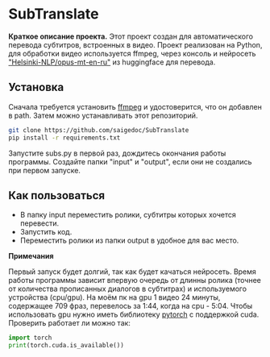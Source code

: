 # SubTranslate

**Краткое описание проекта.**
Этот проект создан для автоматического перевода субтитров, встроенных в видео. Проект реализован на Python, для обработки видео используется ffmpeg, через консоль и нейросеть ["Helsinki-NLP/opus-mt-en-ru"](https://huggingface.co/Helsinki-NLP/opus-mt-en-ru) из huggingface для перевода.

## Установка
Сначала требуется установить [ffmpeg](https://github.com/FFmpeg/FFmpeg?tab=readme-ov-file) и удостоверится, что он добавлен в path. Затем можно устанавливать этот репозиторий. 
```bash
git clone https://github.com/saigedoc/SubTranslate
pip install -r requirements.txt
```
Запустите subs.py в первой раз, дождитесь окончания работы программы. Создайте папки "input" и "output", если они не создались при первом запуске.

## Как пользоваться

- В папку input переместить ролики, субтитры которых хочется перевести.
- Запустить код.
- Переместить ролики из папки output в удобное для вас место.

**Примечания**

Первый запуск будет долгий, так как будет качаться нейросеть. Время работы программы зависит впервую очередь от длинны ролика (точнее от количества прописанных диалогов в субтитрах) и используемого устройства (cpu/gpu). На моём пк на gpu 1 видео 24 минуты, содержащее 709 фраз, перевелось за 1:44, когда на cpu - 5:04.
Чтобы использовать gpu нужно иметь библиотеку [pytorch](https://pytorch.org) c поддержкой cuda. Проверить работает ли можно так:
```python
import torch
print(torch.cuda.is_available())
```
